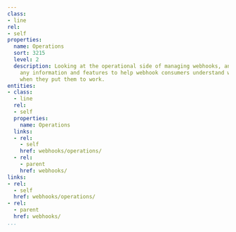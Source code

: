 ```yaml
---
class:
- line
rel:
- self
properties:
  name: Operations
  sort: 3215
  level: 2
  description: Looking at the operational side of managing webhooks, and providing
    any information and features to help webhook consumers understand what is happening
    when they put them to work.
entities:
- class:
  - line
  rel:
  - self
  properties:
    name: Operations
  links:
  - rel:
    - self
    href: webhooks/operations/
  - rel:
    - parent
    href: webhooks/
links:
- rel:
  - self
  href: webhooks/operations/
- rel:
  - parent
  href: webhooks/
...
```

